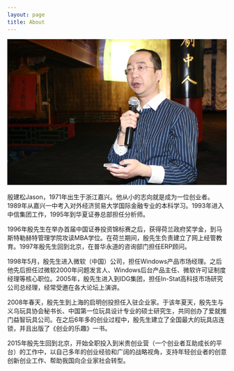 ```yaml
---
layout: page
title: About
---
```


![Here I am at a conference.](/assets/jason.jpg)

殷建松Jason，1971年出生于浙江嘉兴。他从小的志向就是成为一位创业者。1989年从嘉兴一中考入对外经济贸易大学国际金融专业的本科学习。1993年进入中信集团工作，1995年到华夏证券总部担任分析师。

1996年殷先生在举办首届中国证券投资锦标赛之后，获得荷兰政府奖学金，到马斯特勒赫特管理学院攻读MBA学位。在荷兰期间，殷先生负责建立了网上经管教育。1997年殷先生回到北京，在普华永道的咨询部门担任ERP顾问。

1998年5月，殷先生进入微软（中国）公司，担任Windows产品市场经理。之后他先后担任过微软2000年问题发言人、Windows后台产品主任、微软许可证制度经理等核心职位。2005年，殷先生进入到IDG集团，担任In-Stat高科技市场研究公司总经理，经常受邀在各大论坛上演讲。

2008年春天，殷先生到上海的启明创投担任入驻企业家。于该年夏天，殷先生与义乌玩具协会秘书长、中国第一位玩具设计专业的硕士研究生，共同创办了爱就推门益智玩具公司。在之后6年多的创业过程中，殷先生建立了全国最大的玩具店连锁，并且出版了《创业的乐趣》一书。

2015年殷先生回到北京，开始全职投入到米贵创业营（一个创业者互助成长的平台）的工作中，以自己多年的创业经验和广阔的战略视角，支持年轻创业者的创意创新创业工作、帮助我国向企业家社会转型。